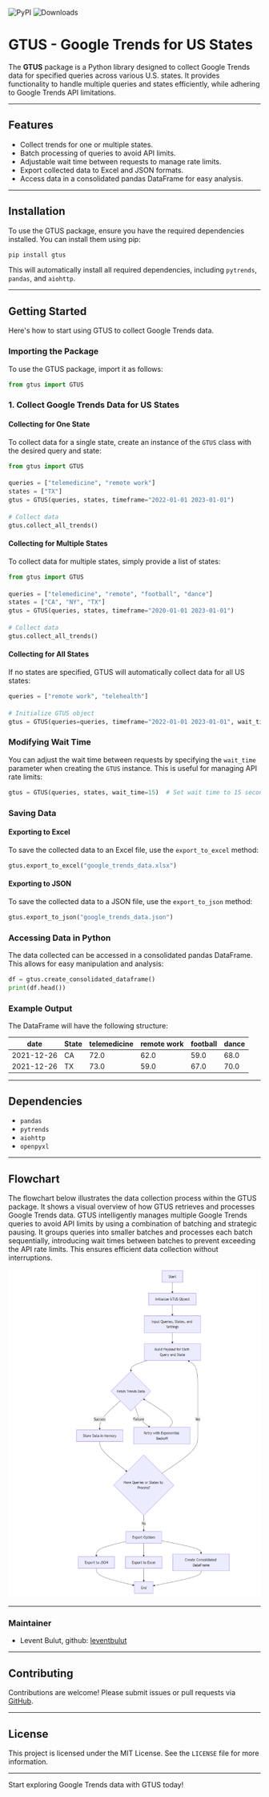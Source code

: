![PyPI](https://img.shields.io/pypi/v/gtus?color=blue)
![Downloads](https://img.shields.io/pypi/dm/gtus)


# GTUS - Google Trends for US States

The **GTUS** package is a Python library designed to collect Google Trends data for specified queries across various U.S. states. It provides functionality to handle multiple queries and states efficiently, while adhering to Google Trends API limitations.

---

## Features

- Collect trends for one or multiple states.
- Batch processing of queries to avoid API limits.
- Adjustable wait time between requests to manage rate limits.
- Export collected data to Excel and JSON formats.
- Access data in a consolidated pandas DataFrame for easy analysis.

---

## Installation

To use the GTUS package, ensure you have the required dependencies installed. You can install them using pip:

```bash
pip install gtus
```

This will automatically install all required dependencies, including `pytrends`, `pandas`, and `aiohttp`.

---

## Getting Started

Here's how to start using GTUS to collect Google Trends data.

### Importing the Package

To use the GTUS package, import it as follows:

```python
from gtus import GTUS
```

### 1. Collect Google Trends Data for US States

#### Collecting for One State

To collect data for a single state, create an instance of the `GTUS` class with the desired query and state:

```python
from gtus import GTUS

queries = ["telemedicine", "remote work"]
states = ["TX"]
gtus = GTUS(queries, states, timeframe="2022-01-01 2023-01-01")

# Collect data
gtus.collect_all_trends()
```

#### Collecting for Multiple States

To collect data for multiple states, simply provide a list of states:

```python
from gtus import GTUS

queries = ["telemedicine", "remote", "football", "dance"]
states = ["CA", "NY", "TX"]
gtus = GTUS(queries, states, timeframe="2020-01-01 2023-01-01")

# Collect data
gtus.collect_all_trends()
```

#### Collecting for All States

If no states are specified, GTUS will automatically collect data for all US states:

```python
queries = ["remote work", "telehealth"]

# Initialize GTUS object
gtus = GTUS(queries=queries, timeframe="2022-01-01 2023-01-01", wait_time=15)
```

### Modifying Wait Time

You can adjust the wait time between requests by specifying the `wait_time` parameter when creating the `GTUS` instance. This is useful for managing API rate limits:

```python
gtus = GTUS(queries, states, wait_time=15)  # Set wait time to 15 seconds
```

### Saving Data

#### Exporting to Excel

To save the collected data to an Excel file, use the `export_to_excel` method:

```python
gtus.export_to_excel("google_trends_data.xlsx")
```

#### Exporting to JSON

To save the collected data to a JSON file, use the `export_to_json` method:

```python
gtus.export_to_json("google_trends_data.json")
```

### Accessing Data in Python

The data collected can be accessed in a consolidated pandas DataFrame. This allows for easy manipulation and analysis:

```python
df = gtus.create_consolidated_dataframe()
print(df.head())
```

### Example Output

The DataFrame will have the following structure:

| date       | State | telemedicine | remote work | football | dance |
|------------|-------|--------------|-------------|----------|-------|
| 2021-12-26 | CA    | 72.0         | 62.0        | 59.0     | 68.0  |
| 2021-12-26 | TX    | 73.0         | 59.0        | 67.0     | 70.0  |

---

## Dependencies

- `pandas`
- `pytrends`
- `aiohttp`
- `openpyxl`

---
## Flowchart
The flowchart below illustrates the data collection process within the GTUS package. It shows a visual overview of how GTUS retrieves and processes Google Trends data. GTUS intelligently manages multiple Google Trends queries to avoid API limits by using a combination of batching and strategic pausing. It groups queries into smaller batches and processes each batch sequentially, introducing wait times between batches to prevent exceeding the API rate limits. This ensures efficient data collection without interruptions.

![Flowchart of the GTUS package data collection process](flowchart.png)



---

### Maintainer
* Levent Bulut, github: [leventbulut](https://github.com/leventbulut)


---

## Contributing

Contributions are welcome! Please submit issues or pull requests via [GitHub](https://github.com/leventbulut/gtus).

---

## License

This project is licensed under the MIT License. See the `LICENSE` file for more information.

---

Start exploring Google Trends data with GTUS today!

